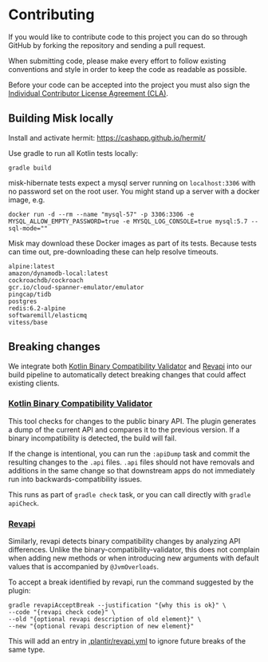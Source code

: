 # Contributing

If you would like to contribute code to this project you can do so through GitHub by
forking the repository and sending a pull request.

When submitting code, please make every effort to follow existing conventions
and style in order to keep the code as readable as possible.

Before your code can be accepted into the project you must also sign the
[Individual Contributor License Agreement (CLA)][1].

## Building Misk locally

Install and activate hermit: https://cashapp.github.io/hermit/

Use gradle to run all Kotlin tests locally:

```shell
gradle build
```

misk-hibernate tests expect a mysql server running on `localhost:3306` with no password set on
the root user. You might stand up a server with a docker image, e.g.

```shell
docker run -d --rm --name "mysql-57" -p 3306:3306 -e MYSQL_ALLOW_EMPTY_PASSWORD=true -e MYSQL_LOG_CONSOLE=true mysql:5.7 --sql-mode=""
```

Misk may download these Docker images as part of its tests. Because tests can time out, pre-downloading these can help resolve timeouts.

```
alpine:latest
amazon/dynamodb-local:latest
cockroachdb/cockroach
gcr.io/cloud-spanner-emulator/emulator
pingcap/tidb
postgres
redis:6.2-alpine
softwaremill/elasticmq
vitess/base
```

## Breaking changes

We integrate both [Kotlin Binary Compatibility Validator][2] and [Revapi][3] into our build 
pipeline to automatically detect breaking changes that could affect existing clients.

### [Kotlin Binary Compatibility Validator][2]
This tool checks for changes to the public binary API. The plugin generates a dump of the
current API and compares it to the previous version. If a binary incompatibility is detected, 
the build will fail. 

If the change is intentional, you can run the `:apiDump` task and commit the resulting changes 
to the `.api` files. `.api` files should not have removals and additions in the same change so 
that downstream apps do not immediately run into backwards-compatibility issues.

This runs as part of `gradle check` task, or you can call directly with `gradle apiCheck`.

### [Revapi][3]
Similarly, revapi detects binary compatibility changes by analyzing API differences. Unlike the 
binary-compatibility-validator, this does not complain when adding new methods or when 
introducing new arguments with default values that is accompanied by `@JvmOverloads`.

To accept a break identified by revapi, run the command suggested by the plugin:
```shell
gradle revapiAcceptBreak --justification "{why this is ok}" \
--code "{revapi check code}" \
--old "{optional revapi description of old element}" \
--new "{optional revapi description of new element}"
```
This will add an entry in [.plantir/revapi.yml](.palantir/revapi.yml) to ignore future breaks of the same type.

 [1]: https://spreadsheets.google.com/spreadsheet/viewform?formkey=dDViT2xzUHAwRkI3X3k5Z0lQM091OGc6MQ&ndplr=1
 [2]: https://github.com/Kotlin/binary-compatibility-validator
 [3]: https://github.com/palantir/gradle-revapi
